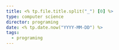 ```yaml
---
title: <% tp.file.title.split("_") [0] %>
type: computer science
director: programing
date: <% tp.date.now("YYYY-MM-DD") %>
tags:
  - programing
---
```







